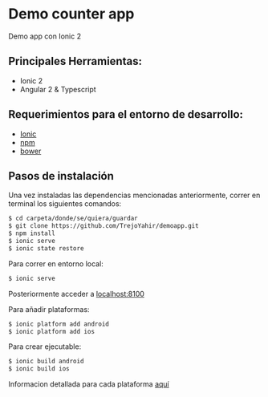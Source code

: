 # Demo counter app
Demo app con Ionic 2

## Principales Herramientas:
  - Ionic 2
  - Angular 2 & Typescript

## Requerimientos para el entorno de desarrollo:
  - [Ionic](http://ionicframework.com/docs/intro/installation/)
  - [npm](https://nodejs.org/es/)
  - [bower](https://bower.io/)

## Pasos de instalación
Una vez instaladas las dependencias mencionadas anteriormente, correr en terminal los siguientes comandos:
```sh
$ cd carpeta/donde/se/quiera/guardar
$ git clone https://github.com/TrejoYahir/demoapp.git
$ npm install
$ ionic serve
$ ionic state restore
```

Para correr en entorno local:
```sh
$ ionic serve
```
Posteriormente acceder a [localhost:8100]()

Para añadir plataformas: 
```sh
$ ionic platform add android
$ ionic platform add ios
```

Para crear ejecutable: 
```sh
$ ionic build android
$ ionic build ios
```

Informacion detallada para cada plataforma [aquí](http://ionicframework.com/docs/intro/deploying/)